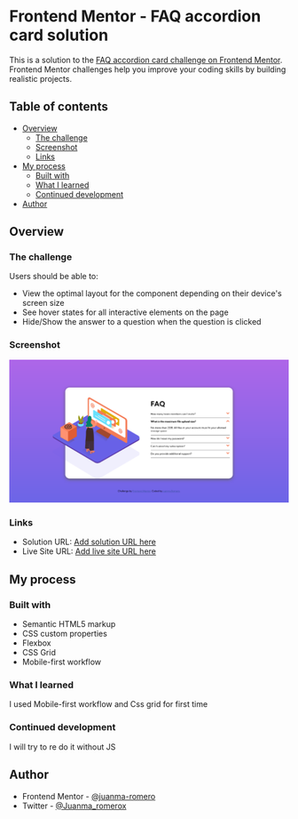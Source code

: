 # Frontend Mentor - FAQ accordion card solution

This is a solution to the [FAQ accordion card challenge on Frontend Mentor](https://www.frontendmentor.io/challenges/faq-accordion-card-XlyjD0Oam). Frontend Mentor challenges help you improve your coding skills by building realistic projects. 

## Table of contents

- [Overview](#overview)
  - [The challenge](#the-challenge)
  - [Screenshot](#screenshot)
  - [Links](#links)
- [My process](#my-process)
  - [Built with](#built-with)
  - [What I learned](#what-i-learned)
  - [Continued development](#continued-development)  
- [Author](#author)



## Overview

### The challenge

Users should be able to:

- View the optimal layout for the component depending on their device's screen size
- See hover states for all interactive elements on the page
- Hide/Show the answer to a question when the question is clicked

### Screenshot

![](ScreenshotFrontendMentorFAQAccordionCard.png)


### Links

- Solution URL: [Add solution URL here](https://github.com/juanma-romero/FAQ-accordion)
- Live Site URL: [Add live site URL here](https://your-live-site-url.com)

## My process

### Built with

- Semantic HTML5 markup
- CSS custom properties
- Flexbox
- CSS Grid
- Mobile-first workflow


### What I learned

I used Mobile-first workflow and Css grid for first time


### Continued development

I will try to re do it without JS


## Author

- Frontend Mentor - [@juanma-romero](https://www.frontendmentor.io/profile/juanma-romero)
- Twitter - [@Juanma_romerox](https://www.twitter.com/Juanma_romerox)


